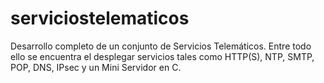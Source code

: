# serviciostelematicos
Desarrollo completo de un conjunto de Servicios Telemáticos. Entre todo ello se encuentra el desplegar servicios tales como HTTP(S), NTP, SMTP, POP, DNS, IPsec y un Mini Servidor en C.
